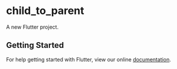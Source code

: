# child_to_parent

A new Flutter project.

## Getting Started

For help getting started with Flutter, view our online
[documentation](https://flutter.io/).
